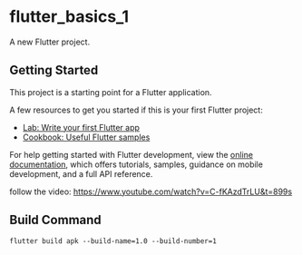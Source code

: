 # flutter_basics_1

A new Flutter project.

## Getting Started

This project is a starting point for a Flutter application.

A few resources to get you started if this is your first Flutter project:

- [Lab: Write your first Flutter app](https://docs.flutter.dev/get-started/codelab)
- [Cookbook: Useful Flutter samples](https://docs.flutter.dev/cookbook)

For help getting started with Flutter development, view the
[online documentation](https://docs.flutter.dev/), which offers tutorials,
samples, guidance on mobile development, and a full API reference.


follow the video: https://www.youtube.com/watch?v=C-fKAzdTrLU&t=899s

## Build Command
    flutter build apk --build-name=1.0 --build-number=1
